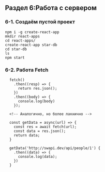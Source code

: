## Раздел 6:Работа с сервером


### 6-1. Создаём пустой проект

    npm i -g create-react-app
    mkdir react-apps
    cd react-apps/
    create-react-app star-db
    cd star-db
    ls
    npm start

### 6-2. Работа Fetch

      fetch()
        .then((resp) => {
          return res.json();
        })
        .then((body) => {
          console.log(body)
        });

      <!-- Аналогично, но более лакнично -->

      const getData = async(url) => {
        const res = await fetch(url);
        const data = res.json();
        return data;
      }

      getData('http://swapi.dev/api/people/1') {
        .then((data) => {
          console.log(data);
        })
      }
